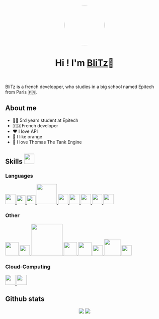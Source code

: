 <p align="center">
  <img width="128" style="border-radius: 50%" src="https://avatars.githubusercontent.com/u/60670940?v=4">
</p>

<h1 align="center">Hi ! I'm <a href="https://github.com/BliTz037">BliTz</a>👋</h1>
</br>

<p>BliTz is a french developper, who studies in a big school named Epitech from Paris 🇫🇷.</p>

<h2>About me</h2>

- 👨‍🎓 5rd years student at Epitech
- 🇫🇷 French developer
- ♥️ I love API
- 🍊 I like orange
- 🚂 I love Thomas The Tank Engine

<h2> Skills <img src = "https://media2.giphy.com/media/QssGEmpkyEOhBCb7e1/giphy.gif?cid=ecf05e47a0n3gi1bfqntqmob8g9aid1oyj2wr3ds3mg700bl&rid=giphy.gif" width = 32px> </h2>
<h3>Languages</h3>
<a href="#"> <img width="32px" src="https://lh3.googleusercontent.com/1NTw-mJ9bTiBiWfJ3_i22prvc3A7xvDNs4mmXSM76bqWT0-kTJ6LYDfIdgB_lWDPH_4"> </a>
<a href="#"> <img width="28px" src="https://upload.wikimedia.org/wikipedia/commons/thumb/1/18/ISO_C%2B%2B_Logo.svg/1822px-ISO_C%2B%2B_Logo.svg.png"> </a>
<a href="#"> <img width="28px" src="https://upload.wikimedia.org/wikipedia/commons/thumb/b/bd/Logo_C_sharp.svg/1200px-Logo_C_sharp.svg.png"> </a>
<a href="#"> <img width="64px" src="https://allprowebdesigns.com/blog/wp-content/uploads/2019/01/1lJ32Bl-lHWmNMUSiSq17gQ-792x445.png"> </a>
<a href="#"> <img width="32px" src="https://www.developpez.net/forums/attachments/p294178d1/a/a/a"> </a>
<a href="#"> <img width="32px" src="https://upload.wikimedia.org/wikipedia/commons/thumb/4/4c/Typescript_logo_2020.svg/1200px-Typescript_logo_2020.svg.png"> </a>
<a href="#"> <img width="32px" src="https://www.ideematic.com/wp-content/uploads/2020/07/flutter_logo.png"> </a>
<a href="#"> <img width="32px" src="https://upload.wikimedia.org/wikipedia/commons/thumb/0/0a/Python.svg/2048px-Python.svg.png"> </a>
<a href="#"> <img width="32px" src="https://upload.wikimedia.org/wikipedia/commons/thumb/b/ba/Antu_arduino-icon-small.svg/1200px-Antu_arduino-icon-small.svg.png"> </a>

<h3>Other</h3>
<a href="#"> <img width="42px" src="https://i1.wp.com/www.cc-lacqorthez.fr/CYBERBASE/wp-content/uploads/2020/05/logo-linux.png?fit=512%2C512&ssl=1"> </a>
<a href="#"> <img width="32px" src="https://cdn-icons-png.flaticon.com/512/919/919853.png"> </a>
<a href="#"> <img width="100px" src="https://cdn.worldvectorlogo.com/logos/nodejs.svg"> </a>
<a href="#"> <img width="42px" src="https://www.logigroup.com/images/modules/react.gif"> </a>
<a href="#"> <img width="42px" src="https://cdn-icons-png.flaticon.com/512/5969/5969294.png"> </a>
<a href="#"> <img width="32px" src="https://www.florentgonon.com/assets/git-4ed4db98583d5f694ccc8ccfae22449fc6ba8a7f4e9759fecddd5ca27053018e.png"> </a>
<a href="#"> <img width="52px" src="https://zohowebstatic.com/sites/default/files/ogimage/zoho-logo.png"> </a>
<a href="#"> <img width="32px" src="https://seeklogo.com/images/D/dialogflow-logo-534FF34238-seeklogo.com.png"> </a>

<h3>Cloud-Computing</h3>
<a href="#"> <img width="32px" src="https://play-lh.googleusercontent.com/RyoQTmHnxsxPYabsETmWVXHtLorVh_yOO48hsdv2VmI-Uki4qt5c5vV1cicJODV56A4"> </a>
<a href="#"> <img width="32px" src="https://cdn-icons-png.flaticon.com/512/873/873120.png"> </a>

<h2>Github stats</h2>
<div align="center">

![](https://github-readme-stats.vercel.app/api?username=BliTz037&show_icons=true&theme=tokyonight&hide_border=true&locale=en)
![](https://github-readme-streak-stats.herokuapp.com/?user=BliTz037&theme=material-palenight)
</div>
